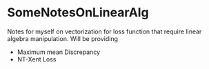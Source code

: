 # SomeNotesOnLinearAlg

Notes for myself on vectorization for loss function that require linear algebra manipulation.
Will be providing
- Maximum mean Discrepancy
- NT-Xent Loss



